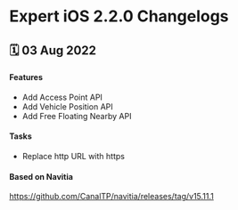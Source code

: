 # Expert iOS 2.2.0 Changelogs

<h2>🗓 03 Aug 2022</h2>

#### Features
- Add Access Point API
- Add Vehicle Position API
- Add Free Floating Nearby API

#### Tasks 
- Replace http URL with https

#### Based on Navitia
<a target="_blank">https://github.com/CanalTP/navitia/releases/tag/v15.11.1</a>
